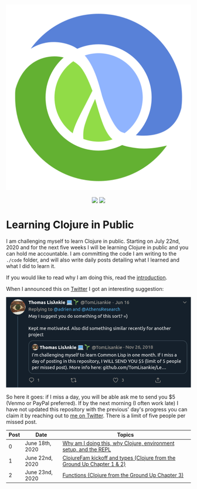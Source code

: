<p align="center">
    <img src="posts/images/Clojure_logo.svg" /><br /><br />
    <img src="https://img.shields.io/badge/4clojure-27%20out%20of%20156-green?logo=clojure&style=flat" />
    <img src="https://img.shields.io/badge/Clojure%20from%20the%20Ground%20Up-3%20out%20of%2010-green?logo=clojure&style=flat" />
</p>

# Learning Clojure in Public

I am challenging myself to learn Clojure in public. Starting on July 22nd, 2020 and for the next five weeks I will be learning Clojure in public and you can hold me accountable. I am committing the code I am writing to the `./code` folder, and will also write daily posts detailing what I learned and what I did to learn it.

If you would like to read why I am doing this, read the [introduction](posts/2020-06-18.md).

When I announced this on [Twitter](https://twitter.com/adrien/status/1273013237076971528) I got an interesting suggestion:

<p align="center"><img src="posts/images/lisankie-inspiration.png" /></p>

So here it goes: if I miss a day, you will be able ask me to send you \$5 (Venmo or PayPal preferred). If by the next morning (I often work late) I have not updated this repository with the previous' day's progress you can claim it by reaching out to [me on Twitter](https://twitter.com/adrien). There is a limit of five people per missed post.

| Post | Date            | Topics                                                                                         |
| ---- | --------------- | ---------------------------------------------------------------------------------------------- |
| 0    | June 18th, 2020 | [Why am I doing this, why Clojure, environment setup, and the REPL](posts/2020-06-18.md)       |
| 1    | June 22nd, 2020 | [ClojureFam kickoff and types (Clojure from the Ground Up Chapter 1 & 2)](posts/2020-06-22.md) |
| 2    | June 23nd, 2020 | [Functions (Clojure from the Ground Up Chapter 3)](posts/2020-06-23.md)                        |

